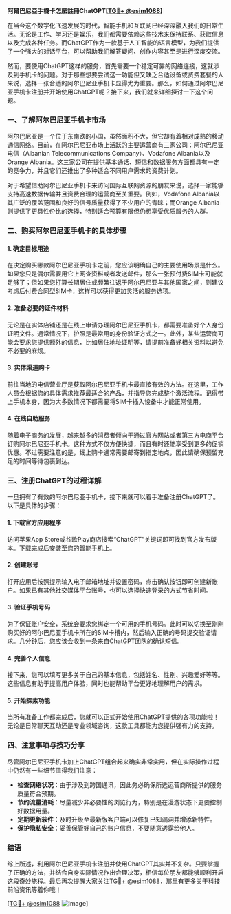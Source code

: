 **阿爾巴尼亞手機卡怎麽註冊ChatGPT[[TG💪+ @esim1088](https://t.me/s/esim1088)]**

在当今这个数字化飞速发展的时代，智能手机和互联网已经深深融入我们的日常生活。无论是工作、学习还是娱乐，我们都需要依赖这些技术来保持联系、获取信息以及完成各种任务。而ChatGPT作为一款基于人工智能的语言模型，为我们提供了一个强大的对话平台，可以帮助我们解答疑问、创作内容甚至是进行深度交流。

然而，要使用ChatGPT这样的服务，首先需要一个稳定可靠的网络连接，这就涉及到手机卡的问题。对于那些想要尝试这一功能但又缺乏合适设备或资费套餐的人来说，选择一张合适的阿尔巴尼亚手机卡显得尤为重要。那么，如何通过阿尔巴尼亚手机卡注册并开始使用ChatGPT呢？接下来，我们就来详细探讨一下这个问题。

### 一、了解阿尔巴尼亚手机卡市场

阿尔巴尼亚是一个位于东南欧的小国，虽然面积不大，但它却有着相对成熟的移动通信网络。目前，在阿尔巴尼亚市场上活跃的主要运营商有三家公司：阿尔巴尼亚电信（Albanian Telecommunications Company）、Vodafone Albania以及Orange Albania。这三家公司在提供基本通话、短信和数据服务方面都具有一定的竞争力，并且它们还推出了多种适合不同用户需求的资费计划。

对于希望借助阿尔巴尼亚手机卡来访问国际互联网资源的朋友来说，选择一家能够支持高速数据传输并且资费合理的运营商至关重要。例如，Vodafone Albania以其广泛的覆盖范围和良好的信号质量获得了不少用户的青睐；而Orange Albania则提供了更具性价比的选择，特别适合预算有限但仍想享受优质服务的人群。

### 二、购买阿尔巴尼亚手机卡的具体步骤

#### 1. 确定目标用途
在决定购买哪款阿尔巴尼亚手机卡之前，您应该明确自己的主要使用场景是什么。如果您只是偶尔需要用它上网查资料或者发送邮件，那么一张预付费SIM卡可能就足够了；但如果您打算长期居住或频繁往返于阿尔巴尼亚与其他国家之间，则建议考虑后付费合同型SIM卡，这样可以获得更加灵活的服务选项。

#### 2. 准备必要的证件材料
无论是在实体店铺还是在线上申请办理阿尔巴尼亚手机卡，都需要准备好个人身份证明文件。通常情况下，护照是最常用的身份验证方式之一。此外，某些运营商可能会要求您提供额外的信息，比如居住地址证明等，请提前准备好相关资料以避免不必要的麻烦。

#### 3. 实体渠道购卡
前往当地的电信营业厅是获取阿尔巴尼亚手机卡最直接有效的方法。在这里，工作人员会根据您的具体需求推荐最适合的产品，并指导您完成整个激活流程。记得带上手机本身，因为大多数情况下都需要将SIM卡插入设备中才能正常使用。

#### 4. 在线自助服务
随着电子商务的发展，越来越多的消费者倾向于通过官方网站或者第三方电商平台订购阿尔巴尼亚手机卡。这种方式不仅方便快捷，而且有时还能享受到更多的促销优惠。不过需要注意的是，线上购卡通常需要邮寄到指定地点，因此请确保预留充足的时间等待包裹到达。

### 三、注册ChatGPT的过程详解

一旦拥有了有效的阿尔巴尼亚手机卡，接下来就可以着手准备注册ChatGPT了。以下是具体的步骤：

#### 1. 下载官方应用程序
访问苹果App Store或谷歌Play商店搜索“ChatGPT”关键词即可找到官方发布版本。下载完成后安装至您的智能手机上。

#### 2. 创建账号
打开应用后按照提示输入电子邮箱地址并设置密码，点击确认按钮即可创建新账户。如果已有其他社交媒体平台账号，也可以选择快速登录的方式节省时间。

#### 3. 验证手机号码
为了保证账户安全，系统会要求您绑定一个可用的手机号码。此时可以切换至刚刚购买好的阿尔巴尼亚手机卡所在的SIM卡槽内，然后输入正确的号码提交验证请求。几分钟后，您应该会收到一条来自ChatGPT团队的确认短信。

#### 4. 完善个人信息
接下来，您可以填写更多关于自己的基本信息，包括姓名、性别、兴趣爱好等等。这些信息有助于提高用户体验，同时也能帮助平台更好地理解用户的需求。

#### 5. 开始探索功能
当所有准备工作都完成后，您就可以正式开始使用ChatGPT提供的各项功能啦！无论是日常聊天互动还是专业领域咨询，这款工具都能为您提供强有力的支持。

### 四、注意事项与技巧分享

尽管阿尔巴尼亚手机卡加上ChatGPT组合起来确实非常实用，但在实际操作过程中仍然有一些细节值得我们注意：

- **检查网络状况**：由于涉及到跨国通讯，因此务必确保所选运营商所提供的服务质量符合预期。
- **节约流量消耗**：尽量减少非必要性的浏览行为，特别是在漫游状态下更要控制好数据用量。
- **定期更新软件**：及时升级至最新版客户端可以修复已知漏洞并增添新特性。
- **保护隐私安全**：妥善保管好自己的账户信息，不要随意透露给他人。

### 结语

综上所述，利用阿尔巴尼亚手机卡注册并使用ChatGPT其实并不复杂。只要掌握了正确的方法，并结合自身实际情况作出合理决策，相信每位朋友都能够顺利开启这段奇妙旅程。最后再次提醒大家关注[TG💪+ @esim1088](https://t.me/s/esim1088)，那里有更多关于科技前沿资讯等着你哦！

[[TG💪+ @esim1088](https://t.me/s/esim1088) ![Image](https://i.postimg.cc/4NQfJmqS/Snipaste-2025-05-13-00-14-12.png)]